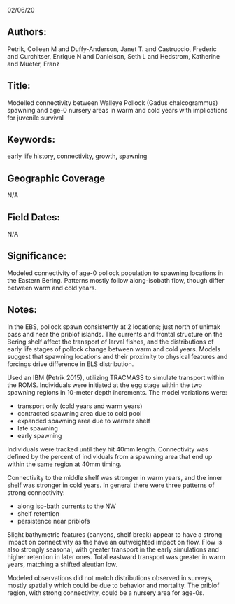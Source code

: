 02/06/20
## Authors:
Petrik, Colleen M and Duffy-Anderson, Janet T. and Castruccio, Frederic and Curchitser, Enrique N and Danielson, Seth L and Hedstrom, Katherine and Mueter, Franz
## Title:
Modelled connectivity between Walleye Pollock (Gadus chalcogrammus) spawning and age-0 nursery areas in warm and cold years with implications for juvenile survival
## Keywords:
early life history, connectivity, growth, spawning
## Geographic Coverage
N/A
## Field Dates:
N/A
## Significance:
Modeled connectivity of age-0 pollock population to spawning locations in the Eastern Bering. Patterns mostly follow along-isobath flow, though differ between warm and cold years.

## Notes:
In the EBS, pollock spawn consistently at 2 locations; just north of unimak pass and near the priblof islands. The currents and frontal structure on the Bering shelf affect the transport of larval fishes, and the distributions of early life stages of pollock change between warm and cold years. Models suggest that spawning locations and their proximity to physical features and forcings drive difference in ELS distribution.

Used an IBM (Petrik 2015), utilizing TRACMASS to simulate transport within the ROMS. Individuals were initiated at the egg stage within the two spawning regions in 10-meter depth increments. The model variations were:
- transport only (cold years and warm years)
- contracted spawning area due to cold pool
- expanded spawning area due to warmer shelf
- late spawning
- early spawning

Individuals were tracked until they hit 40mm length. Connectivity was defined by the percent of individuals from a spawning area that end up within the same region at 40mm timing.

Connectivity to the middle shelf was stronger in warm years, and the inner shelf was stronger in cold years. In general there were three patterns of strong connectivity:
- along iso-bath currents to the NW
- shelf retention
- persistence near priblofs

Slight bathymetric features (canyons, shelf break) appear to have a strong impact on connectivity as the have an outweighted impact on flow. Flow is also strongly seasonal, with greater transport in the early simulations and higher retention in later ones. Total eastward transport was greater in warm years, matching a shifted aleutian low.

Modeled observations did not match distributions observed in surveys, mostly spatially which could be due to behavior and mortality. The priblof region, with strong connectivity, could be a nursery area for age-0s.
